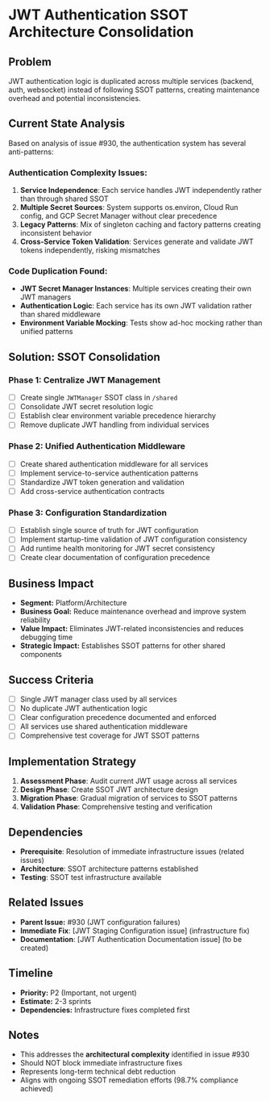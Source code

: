 # JWT Authentication SSOT Architecture Consolidation

## Problem
JWT authentication logic is duplicated across multiple services (backend, auth, websocket) instead of following SSOT patterns, creating maintenance overhead and potential inconsistencies.

## Current State Analysis
Based on analysis of issue #930, the authentication system has several anti-patterns:

### Authentication Complexity Issues:
1. **Service Independence**: Each service handles JWT independently rather than through shared SSOT
2. **Multiple Secret Sources**: System supports os.environ, Cloud Run config, and GCP Secret Manager without clear precedence
3. **Legacy Patterns**: Mix of singleton caching and factory patterns creating inconsistent behavior
4. **Cross-Service Token Validation**: Services generate and validate JWT tokens independently, risking mismatches

### Code Duplication Found:
- **JWT Secret Manager Instances**: Multiple services creating their own JWT managers
- **Authentication Logic**: Each service has its own JWT validation rather than shared middleware
- **Environment Variable Mocking**: Tests show ad-hoc mocking rather than unified patterns

## Solution: SSOT Consolidation

### Phase 1: Centralize JWT Management
- [ ] Create single `JWTManager` SSOT class in `/shared`
- [ ] Consolidate JWT secret resolution logic
- [ ] Establish clear environment variable precedence hierarchy
- [ ] Remove duplicate JWT handling from individual services

### Phase 2: Unified Authentication Middleware
- [ ] Create shared authentication middleware for all services
- [ ] Implement service-to-service authentication patterns
- [ ] Standardize JWT token generation and validation
- [ ] Add cross-service authentication contracts

### Phase 3: Configuration Standardization
- [ ] Establish single source of truth for JWT configuration
- [ ] Implement startup-time validation of JWT configuration consistency
- [ ] Add runtime health monitoring for JWT secret consistency
- [ ] Create clear documentation of configuration precedence

## Business Impact
- **Segment:** Platform/Architecture
- **Business Goal:** Reduce maintenance overhead and improve system reliability
- **Value Impact:** Eliminates JWT-related inconsistencies and reduces debugging time
- **Strategic Impact:** Establishes SSOT patterns for other shared components

## Success Criteria
- [ ] Single JWT manager class used by all services
- [ ] No duplicate JWT authentication logic
- [ ] Clear configuration precedence documented and enforced
- [ ] All services use shared authentication middleware
- [ ] Comprehensive test coverage for JWT SSOT patterns

## Implementation Strategy
1. **Assessment Phase**: Audit current JWT usage across all services
2. **Design Phase**: Create SSOT JWT architecture design
3. **Migration Phase**: Gradual migration of services to SSOT patterns
4. **Validation Phase**: Comprehensive testing and verification

## Dependencies
- **Prerequisite**: Resolution of immediate infrastructure issues (related issues)
- **Architecture**: SSOT architecture patterns established
- **Testing**: SSOT test infrastructure available

## Related Issues
- **Parent Issue:** #930 (JWT configuration failures)
- **Immediate Fix**: [JWT Staging Configuration issue] (infrastructure fix)
- **Documentation**: [JWT Authentication Documentation issue] (to be created)

## Timeline
- **Priority:** P2 (Important, not urgent)
- **Estimate:** 2-3 sprints
- **Dependencies:** Infrastructure fixes completed first

## Notes
- This addresses the **architectural complexity** identified in issue #930
- Should NOT block immediate infrastructure fixes
- Represents long-term technical debt reduction
- Aligns with ongoing SSOT remediation efforts (98.7% compliance achieved)